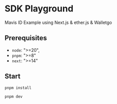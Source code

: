 # SDK Playground

Mavis ID Example using Next.js & ether.js & Walletgo

## Prerequisites

- `node`: ">=20",
- `pnpm`: ">=8"
- `next`: ">=14"

## Start

```bash
pnpm install
```

```bash
pnpm dev
```
